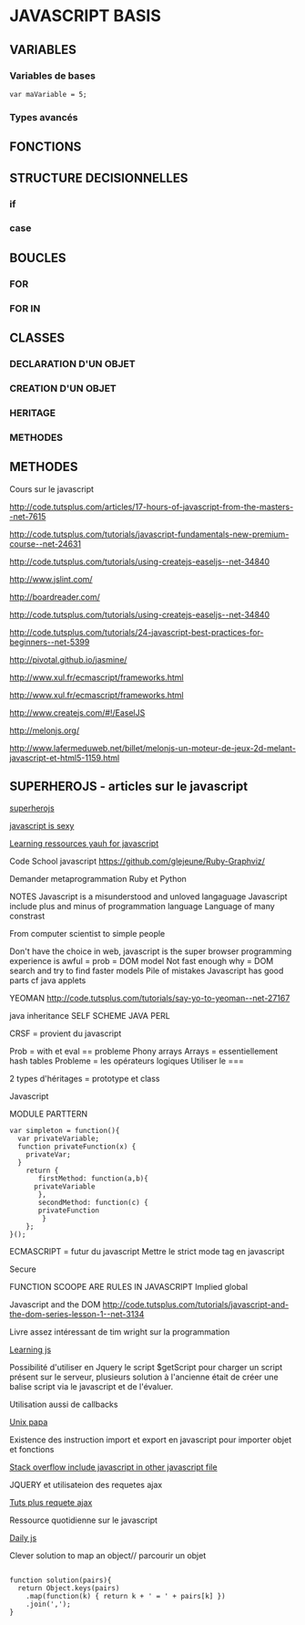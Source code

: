 # JAVASCRIPT BASIS

## VARIABLES

### Variables de bases

```
var maVariable = 5;
```

### Types avancés

## FONCTIONS

## STRUCTURE DECISIONNELLES

### if

### case

## BOUCLES

### FOR 

### FOR IN

## CLASSES

### DECLARATION D'UN OBJET

### CREATION D'UN OBJET

### HERITAGE

### METHODES

## METHODES





Cours sur le javascript

http://code.tutsplus.com/articles/17-hours-of-javascript-from-the-masters--net-7615

http://code.tutsplus.com/tutorials/javascript-fundamentals-new-premium-course--net-24631

http://code.tutsplus.com/tutorials/using-createjs-easeljs--net-34840

http://www.jslint.com/

http://boardreader.com/

http://code.tutsplus.com/tutorials/using-createjs-easeljs--net-34840

http://code.tutsplus.com/tutorials/24-javascript-best-practices-for-beginners--net-5399

http://pivotal.github.io/jasmine/

http://www.xul.fr/ecmascript/frameworks.html

http://www.xul.fr/ecmascript/frameworks.html 

http://www.createjs.com/#!/EaselJS

http://melonjs.org/

http://www.lafermeduweb.net/billet/melonjs-un-moteur-de-jeux-2d-melant-javascript-et-html5-1159.html

## SUPERHEROJS - articles sur le javascript

[superherojs](http://superherojs.com/)

[javascript is sexy](http://javascriptissexy.com/how-to-learn-javascript-properly/)

[Learning ressources yauh for javascript](http://yauh.de/best-learning-resources-for-meteorjs/)



Code School javascript
https://github.com/glejeune/Ruby-Graphviz/

Demander metaprogrammation Ruby et Python

NOTES 
Javascript is a misunderstood and unloved langaguage
Javascript include plus and minus of programmation language 
Language of many constrast

From computer scientist to simple people

Don't have the choice in web, javascript is the super
browser programming experience is awful = prob = DOM model
Not fast enough why = DOM search and try to find faster models
Pile of mistakes
	Javascript has good parts
cf java applets


YEOMAN
http://code.tutsplus.com/tutorials/say-yo-to-yeoman--net-27167

java inheritance
SELF 
SCHEME
JAVA 
PERL

CRSF = provient du javascript

Prob = with et eval == probleme
Phony arrays
Arrays = essentiellement hash tables
Probleme = les opérateurs logiques
Utiliser le ===

2 types d'héritages = prototype et class

Javascript

MODULE PARTTERN
```
var simpleton = function(){
  var privateVariable;
  function privateFunction(x) {
	privateVar;
  }
    return {
       firstMethod: function(a,b){
	  privateVariable
       },
       secondMethod: function(c) {
  	   privateFunction
        }
    };
}();
```
ECMASCRIPT = futur du javascript
Mettre le strict mode tag en javascript

Secure 


FUNCTION SCOOPE ARE RULES IN JAVASCRIPT
Implied global


Javascript and the DOM
http://code.tutsplus.com/tutorials/javascript-and-the-dom-series-lesson-1--net-3134

Livre assez intéressant de tim wright sur la programmation

[Learning js ](http://learningjsbook.com/)

Possibilité d'utiliser en Jquery le script $getScript pour charger un script présent sur le serveur, plusieurs solution à l'ancienne était de créer une balise script via le javascript et de l'évaluer. 

Utilisation aussi de callbacks

[Unix papa](http://unixpapa.com/js/dyna.html)

Existence des instruction import et export en javascript pour importer objet et fonctions

[Stack overflow include javascript in other javascript file](http://stackoverflow.com/questions/950087/how-to-include-a-javascript-file-in-another-javascript-file)

JQUERY et utilisateion des requetes ajax 

[Tuts plus requete ajax](http://code.tutsplus.com/tutorials/5-ways-to-make-ajax-calls-with-jquery--net-6289)

Ressource quotidienne sur le javascript

[Daily js](www.dailyjs.com)


Clever solution to map an object// parcourir un objet

```

function solution(pairs){
  return Object.keys(pairs)
    .map(function(k) { return k + ' = ' + pairs[k] })
    .join(',');
}

```
